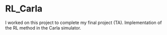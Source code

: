 # RL_Carla
I worked on this project to complete my final project (TA). Implementation of the RL method in the Carla simulator.
